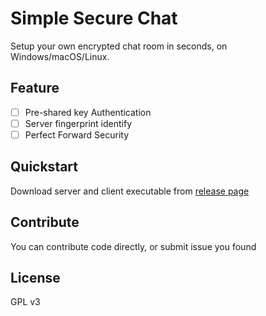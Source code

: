 # Simple Secure Chat
Setup your own encrypted chat room in seconds, on Windows/macOS/Linux.

## Feature
- [ ] Pre-shared key Authentication
- [ ] Server fingerprint identify
- [ ] Perfect Forward Security

## Quickstart
Download server and client executable from [release page](/releases/latest)

## Contribute
You can contribute code directly, or submit issue you found

## License
GPL v3
